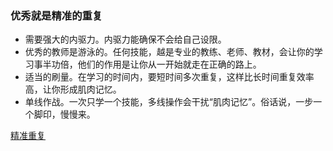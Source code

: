 ### 优秀就是精准的重复

- 需要强大的内驱力。内驱力能确保不会给自己设限。
- 优秀的教师是游泳的。任何技能，越是专业的教练、老师、教材，会让你的学习事半功倍，他们的作用是让你从一开始就走在正确的路上。
- 适当的刷量。在学习的时间内，要短时间多次重复，这样比长时间重复效率高，让你形成肌肉记忆。
- 单线作战。一次只学一个技能，多线操作会干扰“肌肉记忆”。俗话说，一步一个脚印，慢慢来。

[精准重复](https://mp.weixin.qq.com/s/1yvdhj4v6CbmqlkV0DPcgA)

